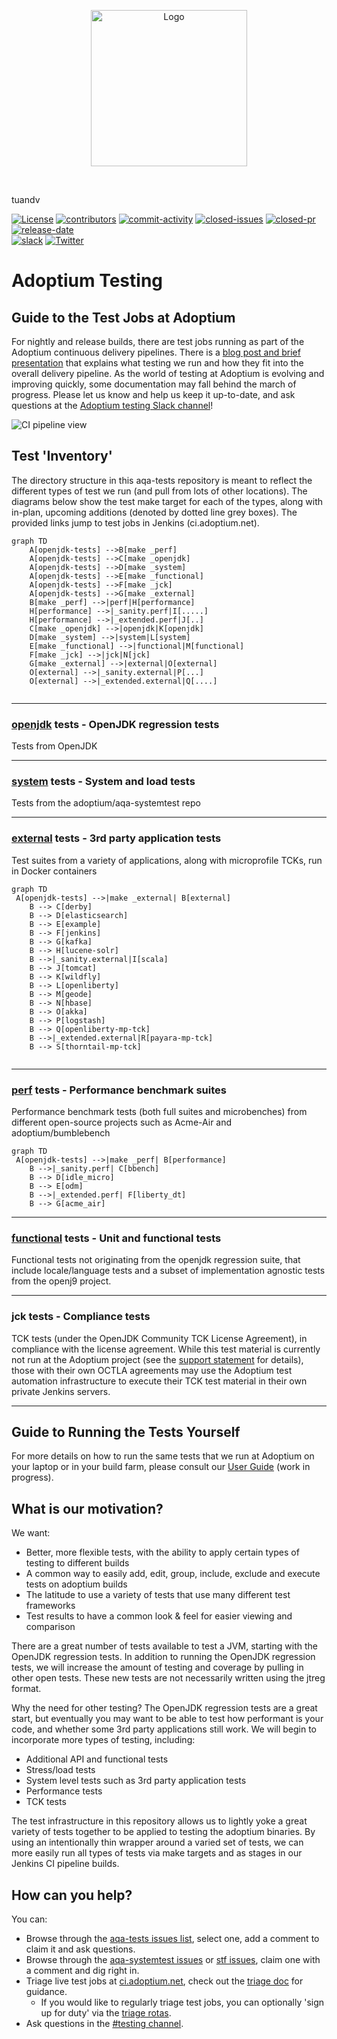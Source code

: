 <!--
Licensed under the Apache License, Version 2.0 (the "License");
you may not use this file except in compliance with the License.
You may obtain a copy of the License at

[1]https://www.apache.org/licenses/LICENSE-2.0

Unless required by applicable law or agreed to in writing, software
distributed under the License is distributed on an "AS IS" BASIS,
WITHOUT WARRANTIES OR CONDITIONS OF ANY KIND, either express or implied.
See the License for the specific language governing permissions and
-->

<!-- PROJECT LOGO -->

<p align="center">
  <a href="https://adoptium.net/aqavit">
    <img src="https://adoptium.net/images/aqavit-light.png" alt="Logo" width="250">
  </a>
</p>
<br />

tuandv

[![License](https://img.shields.io/github/license/Adoptium/aqa-tests)](https://github.com/adoptium/aqa-tests/blob/master/LICENSE)
[![contributors](https://img.shields.io/github/contributors/adoptium/aqa-tests)](https://github.com/adoptium/aqa-tests/graphs/contributors)
[![commit-activity](https://img.shields.io/github/commit-activity/m/adoptium/aqa-tests)](https://github.com/adoptium/aqa-tests/commits/master)
[![closed-issues](https://img.shields.io/github/issues-closed/adoptium/aqa-tests)](https://github.com/adoptium/aqa-tests/issues?q=is%3Aissue+is%3Aclosed)
[![closed-pr](https://img.shields.io/github/issues-pr-closed/adoptium/aqa-tests)](https://github.com/adoptium/aqa-tests/pulls?q=is%3Apr+is%3Aclosed)
[![release-date](https://img.shields.io/github/release-date/adoptium/aqa-tests)](https://github.com/adoptium/aqa-tests/releases)
<br />
[![slack](https://img.shields.io/badge/Slack-4A154B?logo=slack&logoColor=white)](https://adoptium.net/slack/)
[![Twitter](https://img.shields.io/twitter/follow/adoptium?style=social)](https://twitter.com/adoptium)

# Adoptium Testing

## Guide to the Test Jobs at Adoptium

For nightly and release builds, there are test jobs running as part of the Adoptium continuous delivery pipelines.  There is a [blog post and brief presentation](https://blog.adoptopenjdk.net/2017/12/testing-java-help-count-ways) that explains what testing we run and how they fit into the overall delivery pipeline.  As the world of testing at Adoptium is evolving and improving quickly, some documentation may fall behind the march of progress.  Please let us know and help us keep it up-to-date, and ask questions at the [Adoptium testing Slack channel](https://adoptium.slack.com/archives/C5219G28G)!

![CI pipeline view](doc/diagrams/ciPipeline.jpg)

## Test 'Inventory'

The directory structure in this aqa-tests repository is meant to reflect the different types of test we run (and pull from lots of other locations).  The diagrams below show the test make target for each of the types, along with in-plan, upcoming additions (denoted by dotted line grey boxes). The provided links jump to test jobs in Jenkins (ci.adoptium.net).

```mermaid
graph TD
    A[openjdk-tests] -->B[make _perf]
    A[openjdk-tests] -->C[make _openjdk]
    A[openjdk-tests] -->D[make _system]
    A[openjdk-tests] -->E[make _functional]
    A[openjdk-tests] -->F[make _jck]
    A[openjdk-tests] -->G[make _external]
    B[make _perf] -->|perf|H[performance]
    H[performance] -->|_sanity.perf|I[.....]
    H[performance] -->|_extended.perf|J[..]
    C[make _openjdk] -->|openjdk|K[openjdk]
    D[make _system] -->|system|L[system]
    E[make _functional] -->|functional|M[functional]
    F[make _jck] -->|jck|N[jck]
    G[make _external] -->|external|O[external]
    O[external] -->|_sanity.external|P[...]
    O[external] -->|_extended.external|Q[....] 
    
```

---

### [openjdk](https://ci.adoptium.net/view/Test_openjdk/) tests - OpenJDK regression tests

Tests from OpenJDK

---

### [system](https://ci.adoptium.net/view/Test_system/) tests - System and load tests

Tests from the adoptium/aqa-systemtest repo

---

### [external](https://ci.adoptium.net/view/Test_external/) tests - 3rd party application tests

Test suites from a variety of applications, along with microprofile TCKs, run in Docker containers

```mermaid
graph TD
 A[openjdk-tests] -->|make _external| B[external]
    B --> C[derby]
    B --> D[elasticsearch]
    B --> E[example]
    B --> F[jenkins]
    B --> G[kafka]
    B --> H[lucene-solr]
    B -->|_sanity.external|I[scala]
    B --> J[tomcat]
    B --> K[wildfly]
    B --> L[openliberty]
    B --> M[geode]
    B --> N[hbase]
    B --> O[akka]
    B --> P[logstash]
    B --> Q[openliberty-mp-tck]
    B -->|_extended.external|R[payara-mp-tck]
    B --> S[thorntail-mp-tck]
   
```

---

### [perf](https://ci.adoptium.net/view/Test_perf/) tests - Performance benchmark suites

Performance benchmark tests (both full suites and microbenches) from different open-source projects such as Acme-Air and adoptium/bumblebench

```mermaid
graph TD
 A[openjdk-tests] -->|make _perf| B[performance]
    B -->|_sanity.perf| C[bbench]
    B --> D[idle_micro]
    B --> E[odm]
    B -->|_extended.perf| F[liberty_dt]
    B --> G[acme_air]
   ```

---

### [functional](https://ci.adoptium.net/view/Test_functional/) tests - Unit and functional tests

Functional tests not originating from the openjdk regression suite, that include locale/language tests and a subset of implementation agnostic tests from the openj9 project.

---

### jck tests - Compliance tests

TCK tests (under the OpenJDK Community TCK License Agreement), in compliance with the license agreement.  While this test material is currently not run at the Adoptium project (see the [support statement](https://adoptopenjdk.net/support.html#jck) for details), those with their own OCTLA agreements may use the Adoptium test automation infrastructure to execute their TCK test material in their own private Jenkins servers.

---

## Guide to Running the Tests Yourself

For more details on how to run the same tests that we run at Adoptium on your laptop or in your build farm, please consult our [User Guide](doc/userGuide.md) (work in progress).

## What is our motivation?

We want:

- Better, more flexible tests, with the ability to apply certain types of testing to different builds
- A common way to easily add, edit, group, include, exclude and execute tests on adoptium builds
- The latitude to use a variety of tests that use many different test frameworks
- Test results to have a common look & feel for easier viewing and comparison

There are a great number of tests available to test a JVM, starting with the OpenJDK regression tests.  In addition to running the OpenJDK regression tests, we will increase the amount of testing and coverage by pulling in other open tests.  These new tests are not necessarily written using the jtreg format.

Why the need for other testing?  The OpenJDK regression tests are a great start, but eventually you may want to be able to test how performant is your code, and whether some 3rd party applications still work.  We will begin to incorporate more types of testing, including:

- Additional API and functional tests
- Stress/load tests
- System level tests such as 3rd party application tests
- Performance tests
- TCK tests

The test infrastructure in this repository allows us to lightly yoke a great variety of tests together to be applied to testing the adoptium binaries.  By using an intentionally thin wrapper around a varied set of tests, we can more easily run all types of tests via make targets and as stages in our Jenkins CI pipeline builds.

## How can you help?

You can:

- Browse through the [aqa-tests issues list](https://github.com/adoptium/aqa-tests/issues), select one, add a comment to claim it and ask questions.
- Browse through the [aqa-systemtest issues](https://github.com/adoptium/aqa-systemtest/issues) or [stf issues](https://github.com/adoptium/stf/issues), claim one with a comment and dig right in.
- Triage live test jobs at [ci.adoptium.net](https://ci.adoptium.net), check out the [triage doc](https://github.com/adoptium/aqa-tests/blob/master/doc/Triage.md) for guidance.
  - If you would like to regularly triage test jobs, you can optionally 'sign up for duty' via the [triage rotas](https://github.com/adoptium/aqa-tests/wiki/AdoptOpenJDK-Test-Triage-Rotas).
- Ask questions in the [#testing channel](https://adoptium.slack.com/archives/C5219G28G).
